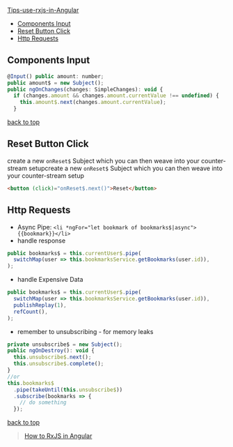 [Tips-use-rxjs-in-Angular](#top)

- [Components Input](#components-input)
- [Reset Button Click](#reset-button-click)
- [Http Requests](#http-requests)

## Components Input

```javascript
@Input() public amount: number;
public amount$ = new Subject();
public ngOnChanges(changes: SimpleChanges): void {
  if (changes.amount && changes.amount.currentValue !== undefined) {
    this.amount$.next(changes.amount.currentValue);
  }
```

[back to top](#top)

## Reset Button Click

create a new `onReset$` Subject which you can then weave into your counter-stream setupcreate a new `onReset$` Subject which you can then weave into your counter-stream setup

```html
<button (click)="onReset$.next()">Reset</button>
```

## Http Requests

- Async Pipe: `<li *ngFor="let bookmark of bookmarks$|async">{{bookmark}}</li>`
- handle response

```javascript
public bookmarks$ = this.currentUser$.pipe(
  switchMap(user => this.bookmarksService.getBookmarks(user.id)),
);
```

- handle Expensive Data

```javascript
public bookmarks$ = this.currentUser$.pipe(
  switchMap(user => this.bookmarksService.getBookmarks(user.id)),
  publishReplay(1),
  refCount(),
);
```

- remember to unsubscribing - for memory leaks

```javascript
private unsubscribe$ = new Subject();
public ngOnDestroy(): void {
  this.unsubscribe$.next();
  this.unsubscribe$.complete();
}
//or
this.bookmarks$
  .pipe(takeUntil(this.unsubscribe$))
  .subscribe(bookmarks => {
    // do something
  });
```

[back to top](#top)

> [How to RxJS in Angular](https://www.matthiasmeier.io/blog/how-to-rxjs-in-angular/)
